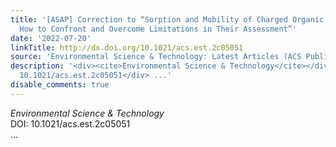 ```yaml
---
title: '[ASAP] Correction to “Sorption and Mobility of Charged Organic Compounds:
  How to Confront and Overcome Limitations in Their Assessment”'
date: '2022-07-20'
linkTitle: http://dx.doi.org/10.1021/acs.est.2c05051
source: 'Environmental Science & Technology: Latest Articles (ACS Publications)'
description: '<div><cite>Environmental Science & Technology</cite></div><div>DOI:
  10.1021/acs.est.2c05051</div> ...'
disable_comments: true
---
```

<div><cite>Environmental Science & Technology</cite></div><div>DOI: 10.1021/acs.est.2c05051</div> ...